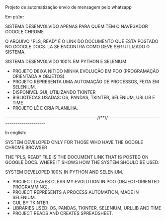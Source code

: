  Projeto de automatização envio de mensagem pelo whatsapp 

Em pt/br:

SISTEMA DESENVOLVIDO APENAS PARA QUEM TEM O NAVEGADOR GOOGLE CHROME

 O ARQUIVO "PLS, READ" É O LINK DO DOCUMENTO QUE ESTÁ POSTADO NO GOOGLE DOCS. LA SE ENCONTRA COMO DEVE SER UTLIZADO O SISTEMA.
 

 SISTEMA DESENVOLVIDO 100% EM PYTHON E SELENIUM.

 - PROJETO DEIXA NÍTIDO MINHA EVOLUÇÃO EM POO (PROGRAMAÇÃO ORIENTADA A OBJETOS).
 - PROJETO REPRESENTA UMA AUTOMAÇÃO DE PROCESSOS, FEITA EM SELENIUM.
 - DISPONIVEL GUI, UTILIZANDO TKINTER
 - BIBLIOTECAS USADAS: OS, PANDAS, TKINTER, SELENIUM, URLLIB E TIME
 - PROJETO LÊ E CRIA PLANILHA.
   
----------------------------------------------//**//----------------------------------------------

In english:

SYSTEM DEVELOPED ONLY FOR THOSE WHO HAVE THE GOOGLE CHROME BROWSER

 THE "PLS, READ" FILE IS THE DOCUMENT LINK THAT IS POSTED ON GOOGLE DOCS. WHERE IT SHOWS HOW THE SYSTEM SHOULD BE USED.

 SYSTEM DEVELOPED 100% IN PYTHON AND SELENIUM.

 - PROJECT LEAVES CLEAR MY EVOLUTION IN POO (OBJECT-ORIENTED PROGRAMMING).
 - PROJECT REPRESENTS A PROCESS AUTOMATION, MADE IN SELENIUM.
 - GUI, BY TKINTER
 - LIBRARIES USED: OS, PANDAS, TKINTER, SELENIUM, URLLIB AND TIME
 - PROJECT READS AND CREATES SPREADSHEET.
